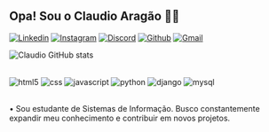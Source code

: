 
## Opa! Sou o Claudio Aragão ✌🏽

[![Linkedin](https://img.shields.io/badge/LinkedIn-0077B5?style=for-the-badge&logo=linkedin&logoColor=white)](https://linkedin.com/in/claudio-aragão-56b716323)
[![Instagram](https://img.shields.io/badge/Instagram-E4405F?style=for-the-badge&logo=instagram&logoColor=white)](https://www.instagram.com/claudiorb9/?utm_source=ig_web_button_share_sheet)
[![Discord](https://img.shields.io/badge/Discord-7289DA?style=for-the-badge&logo=discord&logoColor=white)](https://)
[![Github](https://img.shields.io/badge/GitHub-100000?style=for-the-badge&logo=github&logoColor=white)](https://github.com/ClaudioArgao7163)
[![Gmail](https://img.shields.io/badge/Gmail-D14836?style=for-the-badge&logo=gmail&logoColor=white)](https://)

![Claudio GitHub stats](https://github-readme-stats.vercel.app/api?username=ClaudioArgao7163&show_icons=true&theme=tokyonight)



<div style="display: inline_block"><br/>
    <img align="center" alt="html5" src="https://img.shields.io/badge/HTML5-E34F26?style=for-the-badge&logo=html5&logoColor=white"/>
    <img align="center" alt="css" src="https://img.shields.io/badge/CSS3-1572B6?style=for-the-badge&logo=css3&logoColor=white"/>
    <img align="center" alt="javascript" src="https://img.shields.io/badge/JavaScript-F7DF1E?style=for-the-badge&logo=javascript&logoColor=black"/>
    <img align="center" alt="python" src="https://img.shields.io/badge/Python-14354C?style=for-the-badge&logo=python&logoColor=white"/>
    <img align="center" alt="django" src="https://img.shields.io/badge/Django-092E20?style=for-the-badge&logo=django&logoColor=white"/>
    <img align="center" alt="mysql" src="https://img.shields.io/badge/MySQL-00000F?style=for-the-badge&logo=mysql&logoColor=white"/>
</div><br/>

• Sou estudante de Sistemas de Informação. Busco constantemente expandir meu conhecimento e contribuir em novos projetos.





























